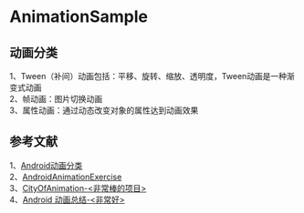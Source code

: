 # AnimationSample    

## 动画分类   
1、Tween（补间）动画包括：平移、旋转、缩放、透明度，Tween动画是一种渐变式动画      
2、帧动画：图片切换动画       
3、属性动画：通过动态改变对象的属性达到动画效果       


## 参考文献   
1、[Android动画分类](https://www.jianshu.com/p/1ab1b80099a9)    
2、[AndroidAnimationExercise](https://github.com/REBOOTERS/AndroidAnimationExercise)     
3、[CityOfAnimation-<非常棒的项目>](https://github.com/xiyy/CityOfAnimation)      
4、[Android 动画总结-<非常好>](https://www.jianshu.com/p/420629118c10)     
